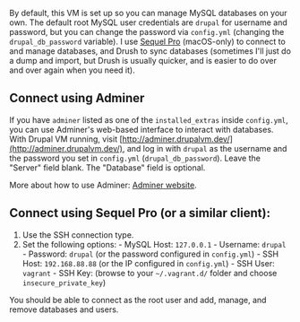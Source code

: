 By default, this VM is set up so you can manage MySQL databases on your own. The default root MySQL user credentials are `drupal` for username and password, but you can change the password via `config.yml` (changing the `drupal_db_password` variable). I use [Sequel Pro](http://www.sequelpro.com/) (macOS-only) to connect to and manage databases, and Drush to sync databases (sometimes I'll just do a dump and import, but Drush is usually quicker, and is easier to do over and over again when you need it).

## Connect using Adminer

If you have `adminer` listed as one of the `installed_extras` inside `config.yml`, you can use Adminer's web-based interface to interact with databases. With Drupal VM running, visit [http://adminer.drupalvm.dev/](http://adminer.drupalvm.dev/), and log in with `drupal` as the username and the password you set in `config.yml` (`drupal_db_password`). Leave the "Server" field blank. The "Database" field is optional.

More about how to use Adminer: [Adminer website](http://www.adminer.org/).

## Connect using Sequel Pro (or a similar client):

  1. Use the SSH connection type.
  2. Set the following options:
    - MySQL Host: `127.0.0.1`
    - Username: `drupal`
    - Password: `drupal` (or the password configured in `config.yml`)
    - SSH Host: `192.168.88.88` (or  the IP configured in `config.yml`)
    - SSH User: `vagrant`
    - SSH Key: (browse to your `~/.vagrant.d/` folder and choose `insecure_private_key`)

You should be able to connect as the root user and add, manage, and remove databases and users.
